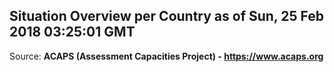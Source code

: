 ## Situation Overview per Country as of Sun, 25 Feb 2018 03:25:01 GMT

Source: **ACAPS (Assessment Capacities Project) - https://www.acaps.org**